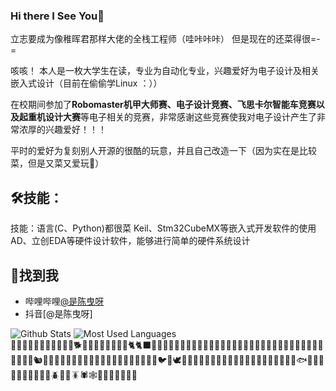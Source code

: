 ### Hi there I See You👋

立志要成为像稚晖君那样大佬的全栈工程师（哇咔咔咔）
但是现在的还菜得很=-=

咳咳！
本人是一枚大学生在读，专业为自动化专业，兴趣爱好为电子设计及相关嵌入式设计（目前在偷偷学Linux ：））  

在校期间参加了**Robomaster机甲大师赛、电子设计竞赛、飞思卡尔智能车竞赛以及起重机设计大赛**等电子相关的竞赛，非常感谢这些竞赛使我对电子设计产生了非常浓厚的兴趣爱好！！！

平时的爱好为复刻别人开源的很酷的玩意，并且自己改造一下（因为实在是比较菜，但是又菜又爱玩🙈）

## 🛠技能：
技能：语言(C、Python)都很菜
      Keil、Stm32CubeMX等嵌入式开发软件的使用
      AD、立创EDA等硬件设计软件，能够进行简单的硬件系统设计
      
      
## 📌找到我

- 哔哩哔哩[@是陈曳呀](https://space.bilibili.com/13890708?spm_id_from=333.1007.0.0)
- 抖音[@是陈曳呀]

![Github Stats](https://github-readme-stats.vercel.app/api?username=Qin-tuo&show_icons=true&theme=dark&count_private=true)
![Most Used Languages](https://github-readme-stats.vercel.app/api/top-langs/?username=Qin-tuo&theme=dark&layout=compact)  
🙉🙊💥💫💦💨🐵🐒🦍🦧🐶🐕🦮🐕‍🦺🐩🐺🦊🦝🐱🐈🐈‍⬛🦁🐯🐅🐆🐴🐎🦄🦓🦌🦬🐮🐂🐃🐄🐷🐖🐗🐽🐏🐑🐐🐪🐫🦙🦒🐘🦏🦛🐭🐁🐀🐹🐰🐇🐿️🦫🦔🦇🐻🐻‍❄️🐨🐼🦥🦦🦨🦘🦡🐾🦃🐔🐓🐣🐤🐥🐦🐧🕊️🦅🦆🦢🦉🦩🦚🦜🐸🐊🐢🦎🐍🐲🐉🦕🦖🐳🐋🐬🦭🐟🐠🐡🦈🐙🐚🐌🦋🐛🐜🐝🪲🐞🦗🪳🕷️🕸️🦂🦟🦠🦀🦞🦐🦑


<!--
**Qin-tuo/Qin-tuo** is a ✨ _special_ ✨ repository because its `README.md` (this file) appears on your GitHub profile.

Here are some ideas to get you started:

- 🔭 I’m currently working on ...
- 🌱 I’m currently learning ...
- 👯 I’m looking to collaborate on ...
- 🤔 I’m looking for help with ...
- 💬 Ask me about ...
- 📫 How to reach me: ...
- 😄 Pronouns: ...
- ⚡ Fun


